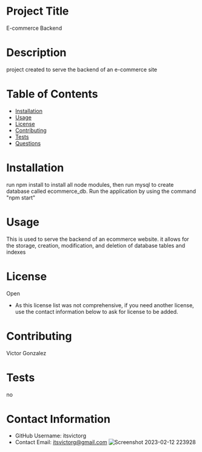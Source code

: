 
# Project Title
E-commerce Backend
# Description
project created to serve the backend of an e-commerce site
# Table of Contents 
* [Installation](#-Installation)
* [Usage](#-Usage)
* [License](#-Installation)
* [Contributing](#-Contributing)
* [Tests](#-Tests)
* [Questions](#-Contact-Information)
  
# Installation
run npm install to install all node modules, then run mysql to create database called ecommerce_db. Run the application by using the command "npm start"
# Usage
This is used to serve the backend of an ecommerce website. it allows for the storage, creation, modification, and deletion of database tables and indexes
# License 
Open
* As this license list was not comprehensive, if you need another license, use the contact information below to ask for license to be added. 
# Contributing 
Victor Gonzalez
# Tests
no
# Contact Information 
* GitHub Username: itsvictorg
* Contact Email: itsvictorg@gmail.com
![Screenshot 2023-02-12 223928](https://user-images.githubusercontent.com/72170737/218372073-0b2f81ba-b819-4e04-8450-7a085ee9b79e.png)
